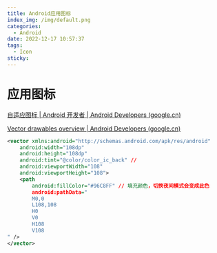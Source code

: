 ```yaml
---
title: Android应用图标
index_img: /img/default.png
categories: 
  - Android
date: 2022-12-17 10:57:37
tags: 
  - Icon
sticky: 
---
```


# 应用图标

[自适应图标  | Android 开发者  | Android Developers (google.cn)](https://developer.android.google.cn/guide/practices/ui_guidelines/icon_design_adaptive?hl=zh-cn)

[Vector drawables overview  | Android Developers (google.cn)](https://developer.android.google.cn/develop/ui/views/graphics/vector-drawable-resources?hl=en)

```xml
<vector xmlns:android="http://schemas.android.com/apk/res/android"
    android:width="108dp"
    android:height="108dp"
    android:tint="@color/color_ic_back" // 
    android:viewportWidth="108"
    android:viewportHeight="108">
    <path
        android:fillColor="#96C8FF" // 填充颜色，切换夜间模式会变成此色
        android:pathData="
        M0,0
        L108,108
        H0
        V0
        H108
        V108
" />
</vector>
```